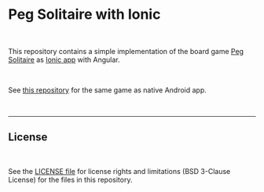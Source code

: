 # Peg Solitaire with Ionic #

<br>

This repository contains a simple implementation of the board game [Peg Solitaire](https://en.wikipedia.org/wiki/Peg_solitaire)
as [Ionic app](https://ionicframework.com/) with Angular.

<br>

See [this repository](https://github.com/MDecker-MobileComputing/Android_PegSolitaire) for the same game as native Android app.

<br>

----

## License ##

<br>

See the [LICENSE file](LICENSE.md) for license rights and limitations (BSD 3-Clause License) for the files in this repository.

<br>

